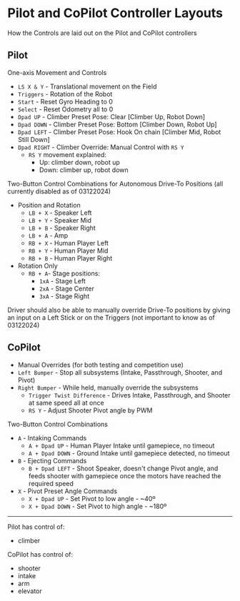 # Pilot and CoPilot Controller Layouts

How the Controls are laid out on the Pilot and CoPilot controllers

## Pilot

One-axis Movement and Controls
- `LS X & Y` - Translational movement on the Field
- `Triggers` - Rotation of the Robot
- `Start` - Reset Gyro Heading to 0
- `Select` - Reset Odometry all to 0
- `Dpad UP` - Climber Preset Pose: Clear [Climber Up, Robot Down]
- `Dpad DOWN` - Climber Preset Pose: Bottom [Climber Down, Robot Up]
- `Dpad LEFT` - Climber Preset Pose: Hook On chain [Climber Mid, Robot Still Down]
- `Dpad RIGHT` - Climber Override: Manual Control with `RS Y`
    - `RS Y` movement explained:
        - Up: climber down, robot up
        - Down: climber up, robot down

Two-Button Control Combinations for Autonomous Drive-To Positions (all currently disabled as of 03122024)
- Position and Rotation
    - `LB + X` - Speaker Left
    - `LB + Y` - Speaker Mid
    - `LB + B` - Speaker Right
    - `LB + A` - Amp
    - `RB + X` - Human Player Left
    - `RB + Y` - Human Player Mid
    - `RB + B` - Human Player Right
- Rotation Only
    - `RB + A`- Stage positions:
        - `1xA` - Stage Left
        - `2xA` - Stage Center
        - `3xA` - Stage Right

Driver should also be able to manually override Drive-To positions by giving an input on a Left Stick or on the Triggers (not important to know as of 03122024)

## CoPilot

- Manual Overrides (for both testing and competition use)
- `Left Bumper` - Stop all subsystems (Intake, Passthrough, Shooter, and Pivot)
- `Right Bumper` - While held, manually override the subsystems
    - `Trigger Twist Difference` - Drives Intake, Passthrough, and Shooter at same speed all at once
    - `RS Y` - Adjust Shooter Pivot angle by PWM

Two-Button Control Combinations
- `A` - Intaking Commands
    - `A + Dpad UP` - Human Player Intake until gamepiece, no timeout
    - `A + Dpad DOWN` - Ground Intake until gamepiece detected, no timeout
- `B` - Ejecting Commands
    - `B + Dpad LEFT` - Shoot Speaker, doesn't change Pivot angle, and feeds shooter with gamepiece once the motors have reached the required speed
- `X` - Pivot Preset Angle Commands
    - `X + Dpad UP` - Set Pivot to low angle - ~40º
    - `X + Dpad DOWN` - Set Pivot to high angle - ~180º

***

Pilot has control of:
- climber

CoPilot has control of:
- shooter
- intake
- arm
- elevator